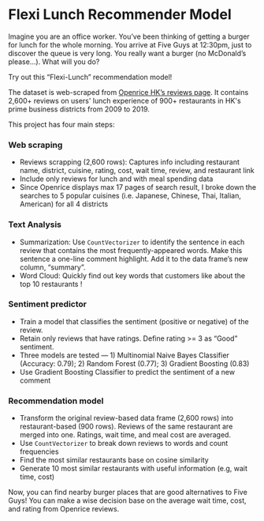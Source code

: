 # Flexi Lunch Recommender Model

Imagine you are an office worker. You’ve been thinking of getting a burger for lunch for the whole morning.  You arrive at Five Guys at 12:30pm, just to discover the queue is very long. You really want a burger (no McDonald’s please…). What will you do?

Try out this “Flexi-Lunch” recommendation model!

The dataset is web-scraped from [Openrice HK’s reviews page](https://www.openrice.com/en/hongkong/restaurant/review/index.htm?tc=bc). It contains 2,600+ reviews on users' lunch experience of 900+ restaurants in HK's prime business districts from 2009 to 2019.  

This project has four main steps:

### Web scraping

* Reviews scrapping (2,600 rows): Captures info including restaurant name, district, cuisine, rating, cost, wait time, review, and restaurant link
* Include only reviews for lunch and with meal spending data
* Since Openrice displays max 17 pages of search result, I broke down the searches to 5 popular cuisines (i.e. Japanese, Chinese, Thai, Italian, American) for all 4 districts

### Text Analysis

* Summarization: Use `CountVectorizer` to identify the sentence in each review that contains the most frequently-appeared words.  Make this sentence a one-line comment highlight.  Add it to the data frame’s new column, “summary”.
* Word Cloud: Quickly find out key words that customers like about the top 10 restaurants !

### Sentiment predictor

* Train a model that classifies the sentiment (positive or negative) of the review.  
* Retain only reviews that have ratings.  Define rating >= 3 as “Good” sentiment.  
* Three models are tested — 1) Multinomial Naive Bayes Classifier (Accuracy: 0.79); 2) Random Forest (0.77); 3) Gradient Boosting (0.83)
* Use Gradient Boosting Classifier to predict the sentiment of a new comment

### Recommendation model

* Transform the original review-based data frame (2,600 rows) into restaurant-based (900 rows). Reviews of the same restaurant are merged into one.  Ratings, wait time, and meal cost are averaged.
* Use `CountVectorizer` to break down reviews to words and count frequencies
* Find the most similar restaurants base on cosine similarity
* Generate 10 most similar restaurants with useful information (e.g, wait time, cost)

Now, you can find nearby burger places that are good alternatives to Five Guys! You can make a wise decision base on the average wait time, cost, and rating from Openrice reviews.
